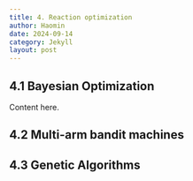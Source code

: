 ```yaml
---
title: 4. Reaction optimization
author: Haomin
date: 2024-09-14
category: Jekyll
layout: post
---
```


4.1 Bayesian Optimization 
-------------
Content here.

4.2 Multi-arm bandit machines
-------------

4.3 Genetic Algorithms
-------------
